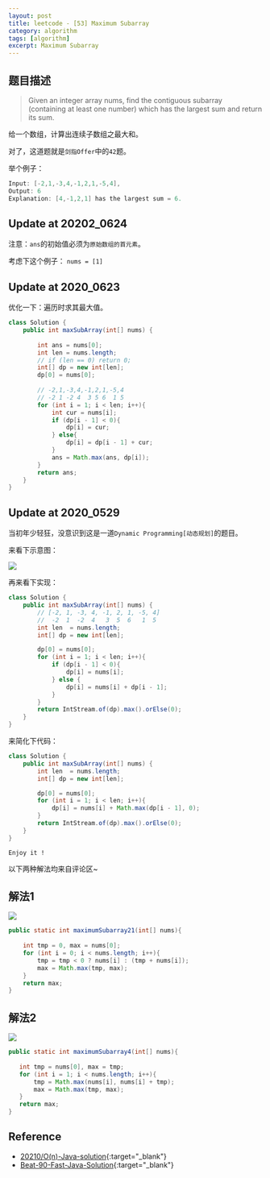 ```yaml
---
layout: post
title: leetcode - [53] Maximum Subarray
category: algorithm
tags: [algorithm]
excerpt: Maximum Subarray
---
```



## 题目描述  

> Given an integer array nums, find the contiguous subarray  
> (containing at least one number) which has the largest sum and return its sum.  

给一个数组，计算出连续子数组之最大和。  

对了，这道题就是`剑指Offer`中的`42`题。  

举个例子：  

``` java
Input: [-2,1,-3,4,-1,2,1,-5,4],
Output: 6
Explanation: [4,-1,2,1] has the largest sum = 6.
```

## Update at 20202_0624  

注意：`ans`的初始值必须为`原始数组的首元素`。  

考虑下这个例子：  `nums = [1]`  

## Update at 2020_0623  

优化一下：遍历时求其最大值。 

``` java
class Solution {
    public int maxSubArray(int[] nums) {
        
        int ans = nums[0];
        int len = nums.length;
        // if (len == 0) return 0;
        int[] dp = new int[len];
        dp[0] = nums[0];
        
        // -2,1,-3,4,-1,2,1,-5,4
        // -2 1 -2 4  3 5 6  1 5
        for (int i = 1; i < len; i++){
            int cur = nums[i];
            if (dp[i - 1] < 0){
                dp[i] = cur;
            } else{
                dp[i] = dp[i - 1] + cur;
            }
            ans = Math.max(ans, dp[i]);
        }
        return ans;
    }
}
```


## Update at 2020_0529  

当初年少轻狂，没意识到这是一道`Dynamic Programming[动态规划]`的题目。  

来看下示意图：  

![](https://yyc-images.oss-cn-beijing.aliyuncs.com/leetcode_53_using_dp.png)  

再来看下实现：  

``` java
class Solution {
    public int maxSubArray(int[] nums) {
        // [-2, 1, -3, 4, -1, 2, 1, -5, 4]
        //  -2  1  -2  4   3  5  6   1  5
        int len  = nums.length;
        int[] dp = new int[len];

        dp[0] = nums[0];
        for (int i = 1; i < len; i++){
            if (dp[i - 1] < 0){
                dp[i] = nums[i];
            } else {
                dp[i] = nums[i] + dp[i - 1];
            }
        }
        return IntStream.of(dp).max().orElse(0);
    }
}
```

来简化下代码：  


``` java
class Solution {
    public int maxSubArray(int[] nums) {
        int len  = nums.length;
        int[] dp = new int[len];

        dp[0] = nums[0];
        for (int i = 1; i < len; i++){
            dp[i] = nums[i] + Math.max(dp[i - 1], 0);
        }
        return IntStream.of(dp).max().orElse(0);
    }
}
```

`Enjoy it ! `

以下两种解法均来自评论区~  

## 解法1  

![](https://yyc-images.oss-cn-beijing.aliyuncs.com/53_solution2.png)  

``` java
public static int maximumSubarray21(int[] nums){
    
    int tmp = 0, max = nums[0];
    for (int i = 0; i < nums.length; i++){
        tmp = tmp < 0 ? nums[i] : (tmp + nums[i]);
        max = Math.max(tmp, max);
    }
    return max;
}
```

## 解法2  

![](https://yyc-images.oss-cn-beijing.aliyuncs.com/53_solution_double_max.png)  

``` java
public static int maximumSubarray4(int[] nums){
    
   int tmp = nums[0], max = tmp;
   for (int i = 1; i < nums.length; i++){
       tmp = Math.max(nums[i], nums[i] + tmp);
       max = Math.max(tmp, max);
   }
   return max;
}
```

## Reference  
- [20210/O(n)-Java-solution](https://leetcode.com/problems/maximum-subarray/discuss/20210/O(n)-Java-solution){:target="_blank"}  
- [Beat-90-Fast-Java-Solution](https://leetcode.com/problems/maximum-subarray/discuss/20470/Beat-90-Fast-Java-Solution){:target="_blank"}  